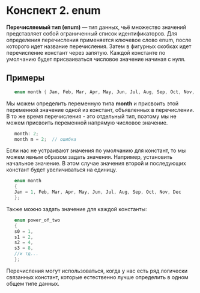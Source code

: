 # Конспект 2. enum
**Перечисляемый тип (enum)** — тип данных, чьё множество значений представляет собой ограниченный список идентификаторов.
Для определения перечисления применяется ключевое слово enum, после которого идет название перечисления. Затем в фигурных скобках идет перечисление констант через запятую. Каждой константе по умолчанию будет присваиваться числовое значение начиная с нуля.
## Примеры
```c++
   enum month { Jan, Feb, Mar, Apr, May, Jun, Jul, Aug, Sep, Oct, Nov, Dec };
   ```
Мы можем определить переменную типа **month** и присвоить этой переменной значение одной из констант, объявленных в перечислении. 
В то же время перечисления - это отдельный тип, поэтому мы не можем присвоить переменной напрямую числовое значение.
```c++
   month: 2;
   month m = 2;  // ошибка
```
Если нас не устраивают значения по умолчанию для констант, то мы можем явным образом задать значения. Например, установить начальное значение. В этом случае значения второй и последующих констант будет увеличиваться на единицу.
```c++
   enum month 
   { 
   Jan = 1, Feb, Mar, Apr, May, Jun, Jul, Aug, Sep, Oct, Nov, Dec 
   };
   ```
Также можно задать значение для каждой константы:
```c++
   enum power_of_two 
   {
   s0 = 1,
   s1 = 2,
   s2 = 4,
   s3 = 8,
   //и тд...
   };
   ```
Перечисления могут использоваться, когда у нас есть ряд логически связанных констант, которые естественно лучше определить в одном общем типе данных.
